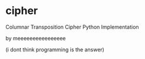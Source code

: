 # cipher
Columnar Transposition Cipher Python Implementation

by meeeeeeeeeeeeeeee

(i dont think programming is the answer)
